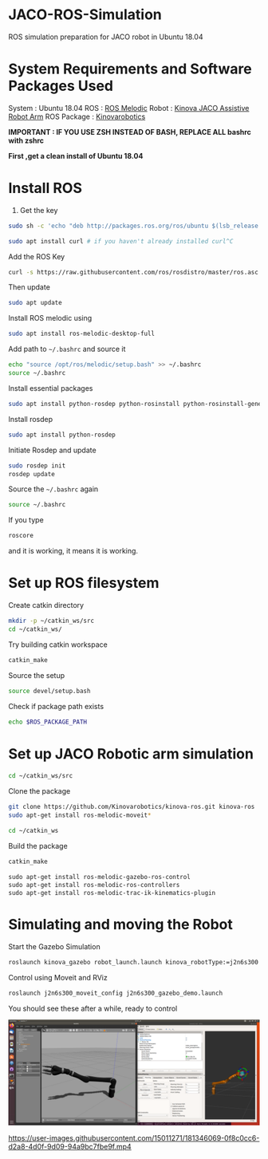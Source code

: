 # JACO-ROS-Simulation
ROS simulation preparation for JACO robot in Ubuntu 18.04


# System Requirements and Software Packages Used

System : Ubuntu 18.04
ROS : [ROS Melodic](http://wiki.ros.org/melodic/Installation/Ubuntu)
Robot : [Kinova JACO Assistive Robot Arm](https://assistive.kinovarobotics.com/product/jaco-robotic-arm)
ROS Package : [Kinovarobotics](https://github.com/Kinovarobotics/kinova-ros)


**IMPORTANT : IF YOU USE ZSH INSTEAD OF BASH, REPLACE ALL bashrc with zshrc**

**First ,get a clean install of Ubuntu 18.04**

# Install ROS

1. Get the key
```bash
sudo sh -c 'echo "deb http://packages.ros.org/ros/ubuntu $(lsb_release -sc) main" > /etc/apt/sources.list.d/ros-latest.list'
```

```bash
sudo apt install curl # if you haven't already installed curl^C
```

Add the ROS Key
```bash
curl -s https://raw.githubusercontent.com/ros/rosdistro/master/ros.asc | sudo apt-key add -
```

Then update
```bash
sudo apt update
```

Install ROS melodic using
```bash
sudo apt install ros-melodic-desktop-full
```


Add path to `~/.bashrc` and source it

```bash
echo "source /opt/ros/melodic/setup.bash" >> ~/.bashrc
source ~/.bashrc

```


Install essential packages

```bash
sudo apt install python-rosdep python-rosinstall python-rosinstall-generator python-wstool build-essential
```

Install rosdep
```bash
sudo apt install python-rosdep

```


Initiate Rosdep and update

```bash
sudo rosdep init
rosdep update
```

Source the `~/.bashrc`  again
```bash
source ~/.bashrc
```

If you type 
```bash
roscore
```

and it is working, it means it is working.


# Set up ROS filesystem

Create catkin directory

```bash
mkdir -p ~/catkin_ws/src
cd ~/catkin_ws/
```

Try building catkin workspace

```bash
catkin_make
```

Source the setup
```bash
source devel/setup.bash
```

Check if package path exists
```bash
echo $ROS_PACKAGE_PATH
```

# Set up JACO Robotic arm simulation

```bash
cd ~/catkin_ws/src
```

Clone the package
```bash
git clone https://github.com/Kinovarobotics/kinova-ros.git kinova-ros
sudo apt-get install ros-melodic-moveit*
```

```bash
cd ~/catkin_ws
```

Build the package
```bash
catkin_make
```

```
sudo apt-get install ros-melodic-gazebo-ros-control
sudo apt-get install ros-melodic-ros-controllers
sudo apt-get install ros-melodic-trac-ik-kinematics-plugin
```

# Simulating and moving the Robot

Start the Gazebo Simulation 

```bash
roslaunch kinova_gazebo robot_launch.launch kinova_robotType:=j2n6s300
```

Control using Moveit and RViz

```bash
roslaunch j2n6s300_moveit_config j2n6s300_gazebo_demo.launch
```

You should see these after a while, ready to control

![Robot](./test.png)



https://user-images.githubusercontent.com/15011271/181346069-0f8c0cc6-d2a8-4d0f-9d09-94a9bc7fbe9f.mp4

